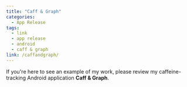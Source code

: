 ```yaml
---
title: "Caff & Graph"
categories:
  - App Release
tags:
  - link
  - app release
  - android
  - caff & graph
link: /caffandgraph/
---
```


If you're here to see an example of my work, please review my caffeine-tracking Android application <b>Caff & Graph</b>.